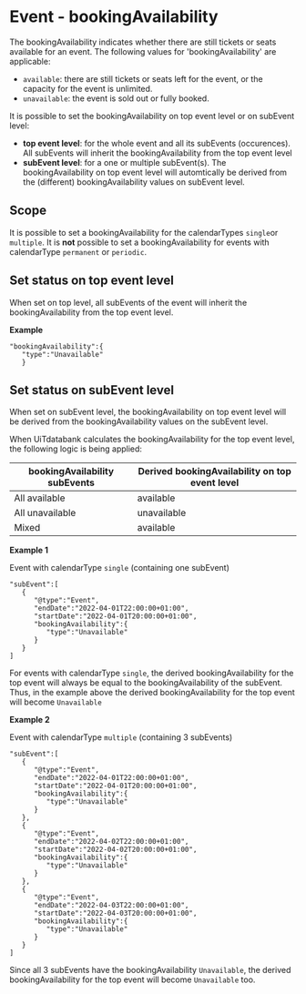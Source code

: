 ---
---

# Event - bookingAvailability

The bookingAvailability indicates whether there are still tickets or seats available for an event. The following values for 'bookingAvailability' are applicable:
* `available`: there are still tickets or seats left for the event, or the capacity for the event is unlimited.
* `unavailable`: the event is sold out or fully booked.

It is possible to set the bookingAvailability on top event level or on subEvent level:
* **top event level**: for the whole event and all its subEvents (occurences). All subEvents will inherit the bookingAvailability from the top event level
* **subEvent level**: for a one or multiple subEvent(s). The bookingAvailability on top event level will automtically be derived from the (different) bookingAvailability values on subEvent level.

## Scope

It is possible to set a bookingAvailability for the calendarTypes `single`or `multiple`. 
It is **not** possible to set a bookingAvailability for events with calendarType `permanent` or `periodic`. 

## Set status on top event level

When set on top level, all subEvents of the event will inherit the bookingAvailability from the top event level.

**Example**

```
"bookingAvailability":{
   "type":"Unavailable"
   }
```

## Set status on subEvent level

When set on subEvent level, the bookingAvailability on top event level will be derived from the bookingAvailability values on the subEvent level.

When UiTdatabank calculates the bookingAvailability for the top event level, the following logic is being applied:

| bookingAvailability subEvents | Derived bookingAvailability on top event level |
| ------------- | ---------------- | 
| All available | available | 
| All unavailable | unavailable | 
| Mixed | available | 


**Example 1**

Event with calendarType `single` (containing one subEvent)

```
"subEvent":[
   {
      "@type":"Event",
      "endDate":"2022-04-01T22:00:00+01:00",
      "startDate":"2022-04-01T20:00:00+01:00",
      "bookingAvailability":{
         "type":"Unavailable"
      }
   }
]
```
For events with calendarType `single`, the derived bookingAvailability for the top event will always be equal to the bookingAvailability of the subEvent. Thus, in the example above the derived bookingAvailability for the top event will become `Unavailable`

**Example 2**

Event with calendarType `multiple` (containing 3 subEvents)

```
"subEvent":[
   {
      "@type":"Event",
      "endDate":"2022-04-01T22:00:00+01:00",
      "startDate":"2022-04-01T20:00:00+01:00",
      "bookingAvailability":{
         "type":"Unavailable"
      }
   },
   {
      "@type":"Event",
      "endDate":"2022-04-02T22:00:00+01:00",
      "startDate":"2022-04-02T20:00:00+01:00",
      "bookingAvailability":{
         "type":"Unavailable"
      }
   },
   {
      "@type":"Event",
      "endDate":"2022-04-03T22:00:00+01:00",
      "startDate":"2022-04-03T20:00:00+01:00",
      "bookingAvailability":{
         "type":"Unavailable"
      }
   }
]
```
Since all 3 subEvents have the bookingAvailability `Unavailable`, the derived bookingAvailability for the top event will become `Unavailable` too.
